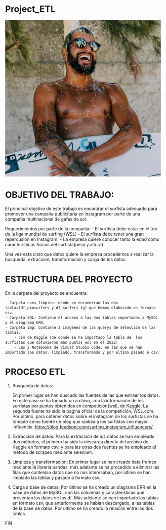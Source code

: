 # Project_ETL 

![Captura](https://github.com/Lorensou/-w4-project_ETL/blob/main/img/Captura%20de%20pantalla%202023-05-09%20091502.png)

# OBJETIVO DEL TRABAJO:

El principal objetivo de este trabajo es encontrar el surfista adecuado para promover una campaña publicitaria en instagram por parte de una compañia multinacional de gafas de sol.

Requerimientos por parte de la compañía:
    - El surfista debe estar en el top de la liga mundial de surfing (WSL)
    - El surfista debe tener una gran repercusión en Instagram.
    - La empresa quiere conocer tanto la edad como características físicas del surfista(peso y altura)

Una vez esta claro que datos quiere la empresa procedemos a realizar la búsqueda, extracción, transformación y carga de los datos.


# ESTRUCTURA DEL PROYECTO

En la carpeta del proyecto se encuentra:
       
    - Carpeta csvs_limpios: donde se encuentran las dos tablas(df_prosurfers y df_surfers_ig) que hemos elaborado en formato csv.
    - Carpeta SQL: Contiene el acceso a las dos tablas importadas a MySQL y el diagrama ERR.
    - Carpeta img: Contiene 2 imagenes de las querys de selección de las tablas.
        - csv de Kaggle (de donde se ha importado la tabla de  los surfistas que obtuvieron más puntos wsl en el 2022)  
        - Las 2 Notebooks de Visual Studio Code, en las que se han importado los datos, limpiado, transformado y por ultimo pasado a csv.


# PROCESO ETL

1) Busqueda de datos: 

    En primer lugar se han buscado las fuentes de las que extraer los datos. En este caso se ha tomado un archivo, con la información de los surfistas por puntos obtenidos en competición(wsl), de Kaggle. La segunda fuente ha sido la pagina oficial de la competición, WSL.com. Por último, para obtener datos sobre el instagram de los surfistas se ha tomado como fuente un blog que rankea a los surfistas con mayor influencia, https://blog.feedspot.com/surfing_instagram_influencers/.

2) Extracción de datos:
    Para la extracción de los datos se han empleado dos métodos, el primero ha sido la descarga directa del archivo de Kaggle en formato csv, y para las otras dos fuentes se ha empleado el método de scrapeo mediante selenium.

3) Limpieza y transformación:
    En primer lugar se han creado data frames mediante la libreria pandas, más adelante se ha procedido a eliminar las filas que contenian datos que no nos interesaban, por último se han limpiado las tablas y pasado a formato csv.

4) Carga a base de datos: 
    Por último se ha creado un diagrama ERR en la base de datos de MySQL con las columnas y características que presentan los datos de los df. Más adelante se han importado las tablas en formato csv, que anteriormente se habian descargado, a las tablas de la base de datos. Por ultimo se ha creado la relación entre las dos tablas.

FIN 
